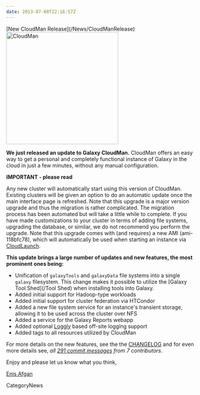 ```yaml
---
date: 2013-07-08T22:16:57Z
---
```

<div class='newsItemHeader'>[New CloudMan Release](/News/CloudManRelease)</div>

<div class='right'><a href='/CloudMan'><img src='/Images/Logos/CloudManWideBlackLogo.png' alt='CloudMan' width="300" /></a></div>

**We just released an update to Galaxy CloudMan.** CloudMan offers an easy way to get a personal and completely functional instance of Galaxy in the cloud in just a few minutes, without any manual configuration.

**IMPORTANT - please read**

Any new cluster will automatically start using this version of CloudMan. Existing clusters will be given an option to do an automatic update once the main interface page is refreshed. Note that this upgrade is a major version upgrade and thus the migration is rather complicated. The migration process has been automated but will take a little while to complete. If you have made customizations to your cluster in terms of adding file systems, upgrading the database, or similar, we do not recommend you perform the upgrade. Note that this upgrade comes with (and requires) a new AMI (ami-118bfc78), which will automatically be used when starting an instance via [CloudLaunch](http://usegalaxy.org/cloudlaunch).

**This update brings a large number of updates and new features, the most prominent ones being:**
* Unification of `galaxyTools` and `galaxyData` file systems into a single `galaxy` filesystem. This change makes it possible to utilize the [Galaxy Tool Shed](/Tool Shed) when installing tools into Galaxy.
* Added initial support for Hadoop-type workloads
* Added initial support for cluster federation via HTCondor
* Added a new file system service for an instance's transient storage, allowing it to be used across the cluster over NFS
* Added a service for the Galaxy Reports webapp
* Added optional [Loggly](http://loggly.com/) based off-site logging support
* Added tags to all resources utilized by CloudMan

For more details on the new features, see the the [CHANGELOG](https://bitbucket.org/galaxy/cloudman/src/tip/CHANGELOG.md?at=default) and for even more details see, *all [291 commit messages](https://bitbucket.org/galaxy/cloudman/commits/all?search=35baec1%3A8bbae3f) from 7 contributors*.

Enjoy and please let us know what you think,

[Enis Afgan](/EnisAfgan)


CategoryNews
